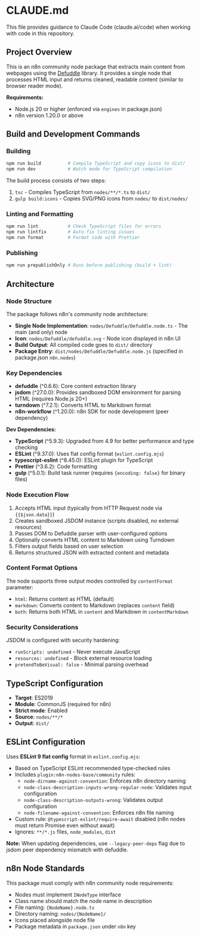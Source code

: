 # CLAUDE.md

This file provides guidance to Claude Code (claude.ai/code) when working with code in this repository.

## Project Overview

This is an n8n community node package that extracts main content from webpages using the [Defuddle](https://github.com/kepano/defuddle) library. It provides a single node that processes HTML input and returns cleaned, readable content (similar to browser reader mode).

**Requirements:**
- Node.js 20 or higher (enforced via `engines` in package.json)
- n8n version 1.20.0 or above

## Build and Development Commands

### Building
```bash
npm run build          # Compile TypeScript and copy icons to dist/
npm run dev            # Watch mode for TypeScript compilation
```

The build process consists of two steps:
1. `tsc` - Compiles TypeScript from `nodes/**/*.ts` to `dist/`
2. `gulp build:icons` - Copies SVG/PNG icons from `nodes/` to `dist/nodes/`

### Linting and Formatting
```bash
npm run lint           # Check TypeScript files for errors
npm run lintfix        # Auto-fix linting issues
npm run format         # Format code with Prettier
```

### Publishing
```bash
npm run prepublishOnly # Runs before publishing (build + lint)
```

## Architecture

### Node Structure

The package follows n8n's community node architecture:

- **Single Node Implementation**: `nodes/Defuddle/Defuddle.node.ts` - The main (and only) node
- **Icon**: `nodes/Defuddle/defuddle.svg` - Node icon displayed in n8n UI
- **Build Output**: All compiled code goes to `dist/` directory
- **Package Entry**: `dist/nodes/Defuddle/Defuddle.node.js` (specified in package.json `n8n.nodes`)

### Key Dependencies

- **defuddle** (^0.6.6): Core content extraction library
- **jsdom** (^27.0.0): Provides sandboxed DOM environment for parsing HTML (requires Node.js 20+)
- **turndown** (^7.2.1): Converts HTML to Markdown format
- **n8n-workflow** (^1.20.0): n8n SDK for node development (peer dependency)

**Dev Dependencies:**
- **TypeScript** (^5.9.3): Upgraded from 4.9 for better performance and type checking
- **ESLint** (^9.37.0): Uses flat config format (`eslint.config.mjs`)
- **typescript-eslint** (^8.45.0): ESLint plugin for TypeScript
- **Prettier** (^3.6.2): Code formatting
- **gulp** (^5.0.1): Build task runner (requires `{encoding: false}` for binary files)

### Node Execution Flow

1. Accepts HTML input (typically from HTTP Request node via `{{$json.data}}`)
2. Creates sandboxed JSDOM instance (scripts disabled, no external resources)
3. Passes DOM to Defuddle parser with user-configured options
4. Optionally converts HTML content to Markdown using Turndown
5. Filters output fields based on user selection
6. Returns structured JSON with extracted content and metadata

### Content Format Options

The node supports three output modes controlled by `contentFormat` parameter:
- `html`: Returns content as HTML (default)
- `markdown`: Converts content to Markdown (replaces `content` field)
- `both`: Returns both HTML in `content` and Markdown in `contentMarkdown`

### Security Considerations

JSDOM is configured with security hardening:
- `runScripts: undefined` - Never execute JavaScript
- `resources: undefined` - Block external resource loading
- `pretendToBeVisual: false` - Minimal parsing overhead

## TypeScript Configuration

- **Target**: ES2019
- **Module**: CommonJS (required for n8n)
- **Strict mode**: Enabled
- **Source**: `nodes/**/*`
- **Output**: `dist/`

## ESLint Configuration

Uses **ESLint 9 flat config** format in `eslint.config.mjs`:
- Based on TypeScript ESLint recommended type-checked rules
- Includes `plugin:n8n-nodes-base/community` rules:
  - `node-dirname-against-convention`: Enforces n8n directory naming
  - `node-class-description-inputs-wrong-regular-node`: Validates input configuration
  - `node-class-description-outputs-wrong`: Validates output configuration
  - `node-filename-against-convention`: Enforces n8n file naming
- Custom rule: `@typescript-eslint/require-await` disabled (n8n nodes must return Promise even without await)
- Ignores: `**/*.js` files, `node_modules`, `dist`

**Note:** When updating dependencies, use `--legacy-peer-deps` flag due to jsdom peer dependency mismatch with defuddle.

## n8n Node Standards

This package must comply with n8n community node requirements:
- Nodes must implement `INodeType` interface
- Class name should match the node name in description
- File naming: `{NodeName}.node.ts`
- Directory naming: `nodes/{NodeName}/`
- Icons placed alongside node file
- Package metadata in `package.json` under `n8n` key
